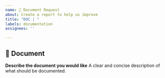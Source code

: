 ```yaml
---
name: 📖 Document Request
about: Create a report to help us improve
title: "DOC | "
labels: documentation
assignees: ''

---
```


## 📖 Document

**Describe the document you would like**
A clear and concise description of what should be documented.
